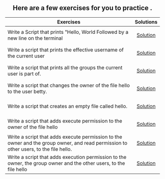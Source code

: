 <h2 align="center" >Here are a few exercises for you to practice .</h2>

| Exercises                                                     | Solutions |
| -------------------                                           |:-------------:|
|Write a Script that prints "Hello, World Followed by a new line on the terminal        | <p><a href="../0x02-shell_redirections/0-hello_world">Solution</a></p>   |
| Write a script that prints the effective username of the current user    | <p><a href="../0x01-shell_permissions/1-who_am_i">Solution</a></p>     |
| Write a script that prints all the groups the current user is part of.     | <p><a href="../0x01-shell_permissions/2-groups">Solution</a></p>    |
|Write a script that changes the owner of the file hello to the user betty.|<p><a href="../0x01-shell_permissions/3-new_owner">Solution</a></p>    |
|Write a script that creates an empty file called hello.| <p><a href="../0x01-shell_permissions/4-empty">Solution</a></p>    |
|Write a script that adds execute permission to the owner of the file hello | <p><a href="../0x01-shell_permissions/5-execute">Solution</a></p>    |
|Write a script that adds execute permission to the owner and the group owner, and read permission to other users, to the file hello.| <p><a href="../0x01-shell_permissions/6-multiple_permissions">Solution</a></p>    |
|Write a script that adds execution permission to the owner, the group owner and the other users, to the file hello | <p><a href="../0x01-shell_permissions/7-everybody">Solution</a></p>    |
